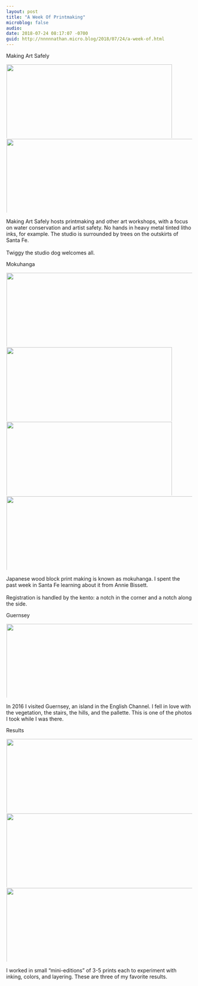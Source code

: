 ```yaml
---
layout: post
title: "A Week Of Printmaking"
microblog: false
audio: 
date: 2018-07-24 08:17:07 -0700
guid: http://nnnnnathan.micro.blog/2018/07/24/a-week-of.html
---
```

Making Art Safely

<a href="http://status.yergler.net/uploads/2018/6fbd4d4b62.jpg"><img src="http://status.yergler.net/uploads/2018/6fbd4d4b62.jpg" width="600" height="449" style="display: inline-block; max-height: 200px; width: auto; padding: 1px;" class="sunlit_image" /></a><a href="http://status.yergler.net/uploads/2018/ebfd5c62a8.jpg"><img src="http://status.yergler.net/uploads/2018/ebfd5c62a8.jpg" width="449" height="600" style="display: inline-block; max-height: 200px; width: auto; padding: 1px;" class="sunlit_image" /></a>

Making Art Safely hosts printmaking and other art workshops, with a focus on water conservation and artist safety. No hands in heavy metal tinted litho inks, for example. The studio is surrounded by trees on the outskirts of Santa Fe. <br /><br />Twiggy the studio dog welcomes all. 

Mokuhanga 

<a href="http://status.yergler.net/uploads/2018/9b4c198e5f.jpg"><img src="http://status.yergler.net/uploads/2018/9b4c198e5f.jpg" width="449" height="600" style="display: inline-block; max-height: 200px; width: auto; padding: 1px;" class="sunlit_image" /></a><a href="http://status.yergler.net/uploads/2018/6fafe0f6fa.jpg"><img src="http://status.yergler.net/uploads/2018/6fafe0f6fa.jpg" width="600" height="449" style="display: inline-block; max-height: 200px; width: auto; padding: 1px;" class="sunlit_image" /></a><a href="http://status.yergler.net/uploads/2018/7fff4e15c7.jpg"><img src="http://status.yergler.net/uploads/2018/7fff4e15c7.jpg" width="600" height="449" style="display: inline-block; max-height: 200px; width: auto; padding: 1px;" class="sunlit_image" /></a><a href="http://status.yergler.net/uploads/2018/b96eda68c7.jpg"><img src="http://status.yergler.net/uploads/2018/b96eda68c7.jpg" width="439" height="600" style="display: inline-block; max-height: 200px; width: auto; padding: 1px;" class="sunlit_image" /></a>

Japanese wood block print making is known as mokuhanga. I spent the past week in Santa Fe learning about it from Annie Bissett. <br /><br />Registration is handled by the kento: a notch in the corner and a notch along the side. 

Guernsey

<a href="http://status.yergler.net/uploads/2018/b9cd3634b3.jpg"><img src="http://status.yergler.net/uploads/2018/b9cd3634b3.jpg" width="449" height="600" style="display: inline-block; max-height: 200px; width: auto; padding: 1px;" class="sunlit_image" /></a>

In 2016 I visited Guernsey, an island in the English Channel. I fell in love with the vegetation, the stairs, the hills, and the pallette. This is one of the photos I took while I was there. 

Results 

<a href="http://status.yergler.net/uploads/2018/7d84964dff.jpg"><img src="http://status.yergler.net/uploads/2018/7d84964dff.jpg" width="486" height="600" style="display: inline-block; max-height: 200px; width: auto; padding: 1px;" class="sunlit_image" /></a><a href="http://status.yergler.net/uploads/2018/203e2c1e95.jpg"><img src="http://status.yergler.net/uploads/2018/203e2c1e95.jpg" width="452" height="600" style="display: inline-block; max-height: 200px; width: auto; padding: 1px;" class="sunlit_image" /></a><a href="http://status.yergler.net/uploads/2018/e2d37002af.jpg"><img src="http://status.yergler.net/uploads/2018/e2d37002af.jpg" width="467" height="600" style="display: inline-block; max-height: 200px; width: auto; padding: 1px;" class="sunlit_image" /></a>

I worked in small “mini-editions” of 3-5 prints each to experiment with inking, colors, and layering. These are three of my favorite results. 

